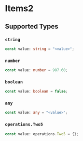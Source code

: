 # Items2


## Supported Types

### `string`

```typescript
const value: string = "<value>";
```

### `number`

```typescript
const value: number = 987.60;
```

### `boolean`

```typescript
const value: boolean = false;
```

### `any`

```typescript
const value: any = "<value>";
```

### `operations.Two5`

```typescript
const value: operations.Two5 = {};
```

